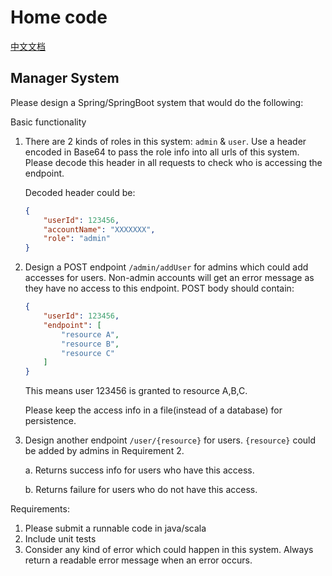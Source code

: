 # Home code

[中文文档](./READM.md)

## Manager System

Please design a Spring/SpringBoot system that would do the following:

Basic functionality

1.  There are 2 kinds of roles in this system: `admin` & `user`. Use a header encoded in Base64 to pass the role info into all urls of this system. Please decode this header in all requests to check who is accessing the endpoint.

    Decoded header could be:

    ```json
    {
        "userId": 123456,
        "accountName": "XXXXXXX",
        "role": "admin"
    }
    ```

2.  Design a POST endpoint `/admin/addUser` for admins which could add accesses for users. Non-admin accounts will get an error message as they have no access to this endpoint. POST body should contain:

    ```json
    {
        "userId": 123456,
        "endpoint": [
            "resource A",
            "resource B",
            "resource C"
        ]
    }
    ```

    This means user 123456 is granted to resource A,B,C.

    Please keep the access info in a file(instead of a database) for persistence.

3.  Design another endpoint `/user/{resource}` for users. `{resource}` could be added by admins in Requirement 2.

    a. Returns success info for users who have this access.

    b. Returns failure for users who do not have this access.

Requirements:

1.  Please submit a runnable code in java/scala
2.  Include unit tests
3.  Consider any kind of error which could happen in this system. Always return a readable error message when an error occurs.
